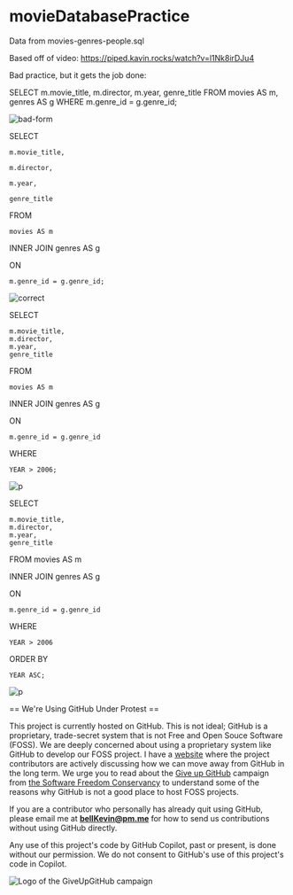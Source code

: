# movieDatabasePractice

Data from movies-genres-people.sql

Based off of video: https://piped.kavin.rocks/watch?v=l1Nk8irDJu4

Bad practice, but it gets the job done:

SELECT m.movie_title, m.director, m.year, genre_title FROM movies AS m, genres AS g WHERE m.genre_id = g.genre_id;

![bad-form](https://github.com/bell-kevin/movies-genres-people.sql/blob/main/prof1.PNG)

SELECT

    m.movie_title,
    
    m.director,
    
    m.year,
    
    genre_title
    
FROM

    movies AS m
    
INNER JOIN genres AS g

ON

    m.genre_id = g.genre_id;
    
![correct](https://github.com/bell-kevin/movieDatabasePractice/blob/main/prof2.PNG)

SELECT

    m.movie_title,
    m.director,
    m.year,
    genre_title
    
FROM

    movies AS m
    
INNER JOIN genres AS g

ON

    m.genre_id = g.genre_id
    
WHERE

    YEAR > 2006;
    
![p](https://github.com/bell-kevin/movieDatabasePractice/blob/main/prof3.PNG)

SELECT

    m.movie_title,
    m.director,
    m.year,
    genre_title
    
FROM
    movies AS m
    
INNER JOIN genres AS g

ON

    m.genre_id = g.genre_id
    
WHERE

    YEAR > 2006
    
ORDER BY

    YEAR ASC;
    
![p](https://github.com/bell-kevin/movieDatabasePractice/blob/main/prof4.PNG)

== We're Using GitHub Under Protest ==

This project is currently hosted on GitHub.  This is not ideal; GitHub is a
proprietary, trade-secret system that is not Free and Open Souce Software
(FOSS).  We are deeply concerned about using a proprietary system like GitHub
to develop our FOSS project. I have a [website](https://bellKevin.me) where the
project contributors are actively discussing how we can move away from GitHub
in the long term.  We urge you to read about the [Give up GitHub](https://GiveUpGitHub.org) campaign 
from [the Software Freedom Conservancy](https://sfconservancy.org) to understand some of the reasons why GitHub is not 
a good place to host FOSS projects.

If you are a contributor who personally has already quit using GitHub, please
email me at **bellKevin@pm.me** for how to send us contributions without
using GitHub directly.

Any use of this project's code by GitHub Copilot, past or present, is done
without our permission.  We do not consent to GitHub's use of this project's
code in Copilot.

![Logo of the GiveUpGitHub campaign](https://sfconservancy.org/img/GiveUpGitHub.png)
